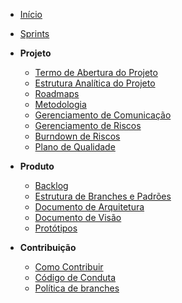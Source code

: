 ﻿* [Início](/)

* [Sprints](/sprints/)

* **Projeto**
    * [Termo de Abertura do Projeto](/abertura/termo_de_abertura.md)
    * [Estrutura Analítica do Projeto](/abertura/eap.md)
    * [Roadmaps](/roadmaps/)
    * [Metodologia](/documentation/documento_de_metodologia)
    * [Gerenciamento de Comunicação](/gerencimento_de_comunicacao.md)
    * [Gerenciamento de Riscos](/risk-manegement.md)
    * [Burndown de Riscos](/risks-burndown.md)
    * [Plano de Qualidade](/documentation/quality.md)
* **Produto**
    * [Backlog](/product-backlog.md)
    * [Estrutura de Branches e Padrões](/branches-structure.md)
    * [Documento de Arquitetura](/documentation/documento_de_arquitetura.md)
    * [Documento de Visão](/documentation/documento_de_visao.md)
    * [Protótipos](/prototype.md)

* **Contribuição**
    * [Como Contribuir](/documentation/contributing.md)  
    * [Código de Conduta](/documentation/code_of_conduct.md)
    * [Política de branches](/documentation/guia_Branching.md)
